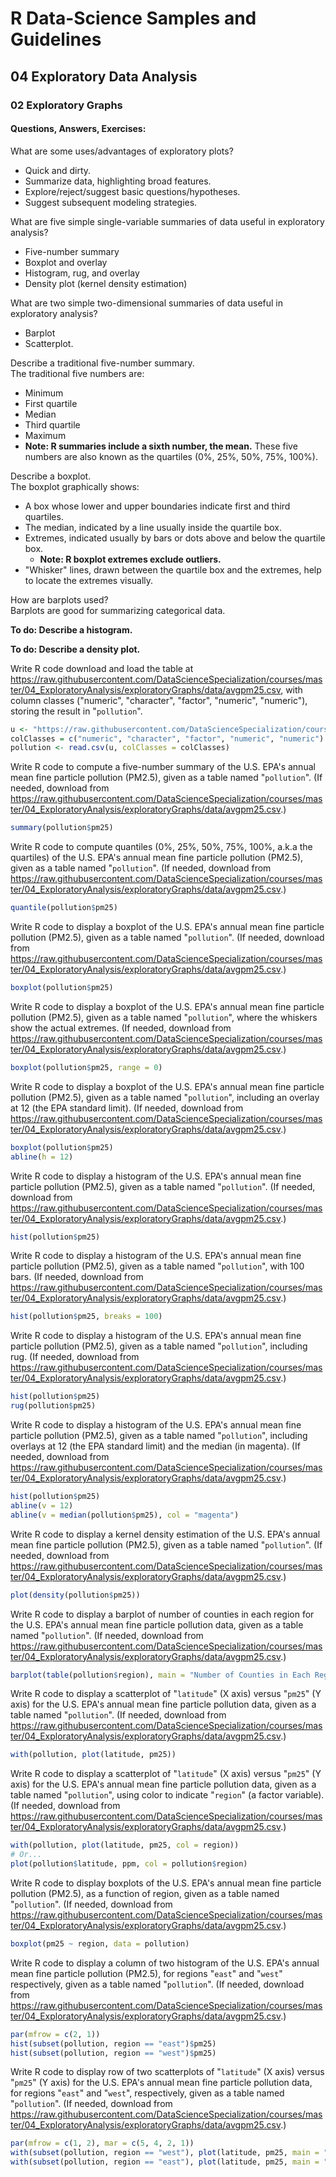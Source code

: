 # R Data-Science Samples and Guidelines
## 04 Exploratory Data Analysis
### 02 Exploratory Graphs
#### Questions, Answers, Exercises:

What are some uses/advantages of exploratory plots?  
- Quick and dirty.
- Summarize data, highlighting broad features.
- Explore/reject/suggest basic questions/hypotheses.
- Suggest subsequent modeling strategies.

What are five simple single-variable summaries of data useful in exploratory analysis?  
- Five-number summary
- Boxplot and overlay
- Histogram, rug, and overlay
- Density plot (kernel density estimation)

What are two simple two-dimensional summaries of data useful in exploratory analysis?  
- Barplot
- Scatterplot.

Describe a traditional five-number summary.  
The traditional five numbers are:
- Minimum
- First quartile
- Median
- Third quartile
- Maximum
- **Note: R summaries include a sixth number, the mean.**
These five numbers are also known as the quartiles (0%, 25%, 50%, 75%, 100%).

Describe a boxplot.  
The boxplot graphically shows:
- A box whose lower and upper boundaries indicate first and third quartiles.
- The median, indicated by a line usually inside the quartile box.
- Extremes, indicated usually by bars or dots above and below the quartile box.
  - **Note: R boxplot extremes exclude outliers.**
- "Whisker" lines, drawn between the quartile box and the extremes, help to locate the extremes visually.

How are barplots used?  
Barplots are good for summarizing categorical data.

**To do: Describe a histogram.**

**To do: Describe a density plot.**

Write R code download and load the table at https://raw.githubusercontent.com/DataScienceSpecialization/courses/master/04_ExploratoryAnalysis/exploratoryGraphs/data/avgpm25.csv, with column classes ("numeric", "character", "factor", "numeric", "numeric"), storing the result in "`pollution`".  
```r
u <- "https://raw.githubusercontent.com/DataScienceSpecialization/courses/master/04_ExploratoryAnalysis/exploratoryGraphs/data/avgpm25.csv"
colClasses = c("numeric", "character", "factor", "numeric", "numeric")
pollution <- read.csv(u, colClasses = colClasses)
```

Write R code to compute a five-number summary of the U.S. EPA's annual mean fine particle pollution (PM2.5), given as a table named "`pollution`". (If needed, download from https://raw.githubusercontent.com/DataScienceSpecialization/courses/master/04_ExploratoryAnalysis/exploratoryGraphs/data/avgpm25.csv.)  
```r
summary(pollution$pm25)
```

Write R code to compute quantiles (0%, 25%, 50%, 75%, 100%, a.k.a the quartiles) of the U.S. EPA's annual mean fine particle pollution (PM2.5), given as a table named "`pollution`". (If needed, download from https://raw.githubusercontent.com/DataScienceSpecialization/courses/master/04_ExploratoryAnalysis/exploratoryGraphs/data/avgpm25.csv.)  
```r
quantile(pollution$pm25)
```

Write R code to display a boxplot of the U.S. EPA's annual mean fine particle pollution (PM2.5), given as a table named "`pollution`". (If needed, download from https://raw.githubusercontent.com/DataScienceSpecialization/courses/master/04_ExploratoryAnalysis/exploratoryGraphs/data/avgpm25.csv.)  
```r
boxplot(pollution$pm25)
```

Write R code to display a boxplot of the U.S. EPA's annual mean fine particle pollution (PM2.5), given as a table named "`pollution`", where the whiskers show the actual extremes. (If needed, download from https://raw.githubusercontent.com/DataScienceSpecialization/courses/master/04_ExploratoryAnalysis/exploratoryGraphs/data/avgpm25.csv.)  
```r
boxplot(pollution$pm25, range = 0)
```

Write R code to display a boxplot of the U.S. EPA's annual mean fine particle pollution (PM2.5), given as a table named "`pollution`", including an overlay at 12 (the EPA standard limit). (If needed, download from https://raw.githubusercontent.com/DataScienceSpecialization/courses/master/04_ExploratoryAnalysis/exploratoryGraphs/data/avgpm25.csv.)  
```r
boxplot(pollution$pm25)
abline(h = 12)
```

Write R code to display a histogram of the U.S. EPA's annual mean fine particle pollution (PM2.5), given as a table named "`pollution`". (If needed, download from https://raw.githubusercontent.com/DataScienceSpecialization/courses/master/04_ExploratoryAnalysis/exploratoryGraphs/data/avgpm25.csv.)  
```r
hist(pollution$pm25)
```

Write R code to display a histogram of the U.S. EPA's annual mean fine particle pollution (PM2.5), given as a table named "`pollution`", with 100 bars. (If needed, download from https://raw.githubusercontent.com/DataScienceSpecialization/courses/master/04_ExploratoryAnalysis/exploratoryGraphs/data/avgpm25.csv.)  
```r
hist(pollution$pm25, breaks = 100)
```

Write R code to display a histogram of the U.S. EPA's annual mean fine particle pollution (PM2.5), given as a table named "`pollution`", including rug. (If needed, download from https://raw.githubusercontent.com/DataScienceSpecialization/courses/master/04_ExploratoryAnalysis/exploratoryGraphs/data/avgpm25.csv.)  
```r
hist(pollution$pm25)
rug(pollution$pm25)
```

Write R code to display a histogram of the U.S. EPA's annual mean fine particle pollution (PM2.5), given as a table named "`pollution`", including overlays at 12 (the EPA standard limit) and the median (in magenta). (If needed, download from https://raw.githubusercontent.com/DataScienceSpecialization/courses/master/04_ExploratoryAnalysis/exploratoryGraphs/data/avgpm25.csv.)  
```r
hist(pollution$pm25)
abline(v = 12)
abline(v = median(pollution$pm25), col = "magenta")
```

Write R code to display a kernel density estimation of the U.S. EPA's annual mean fine particle pollution (PM2.5), given as a table named "`pollution`". (If needed, download from https://raw.githubusercontent.com/DataScienceSpecialization/courses/master/04_ExploratoryAnalysis/exploratoryGraphs/data/avgpm25.csv.)  
```r
plot(density(pollution$pm25))
```

Write R code to display a barplot of number of counties in each region for the U.S. EPA's annual mean fine particle pollution data, given as a table named "`pollution`". (If needed, download from https://raw.githubusercontent.com/DataScienceSpecialization/courses/master/04_ExploratoryAnalysis/exploratoryGraphs/data/avgpm25.csv.)  
```r
barplot(table(pollution$region), main = "Number of Counties in Each Region")
```

Write R code to display a scatterplot of "`latitude`" (X axis) versus "`pm25`" (Y axis) for the U.S. EPA's annual mean fine particle pollution data, given as a table named "`pollution`". (If needed, download from https://raw.githubusercontent.com/DataScienceSpecialization/courses/master/04_ExploratoryAnalysis/exploratoryGraphs/data/avgpm25.csv.)  
```r
with(pollution, plot(latitude, pm25))
```

Write R code to display a scatterplot of "`latitude`" (X axis) versus "`pm25`" (Y axis) for the U.S. EPA's annual mean fine particle pollution data, given as a table named "`pollution`", using color to indicate "`region`" (a factor variable). (If needed, download from https://raw.githubusercontent.com/DataScienceSpecialization/courses/master/04_ExploratoryAnalysis/exploratoryGraphs/data/avgpm25.csv.)  
```r
with(pollution, plot(latitude, pm25, col = region))
# Or...
plot(pollution$latitude, ppm, col = pollution$region)
```

Write R code to display boxplots of the U.S. EPA's annual mean fine particle pollution (PM2.5), as a function of region, given as a table named "`pollution`". (If needed, download from https://raw.githubusercontent.com/DataScienceSpecialization/courses/master/04_ExploratoryAnalysis/exploratoryGraphs/data/avgpm25.csv.)  
```r
boxplot(pm25 ~ region, data = pollution)
```

Write R code to display a column of two histogram of the U.S. EPA's annual mean fine particle pollution (PM2.5), for regions "`east`" and "`west`" respectively, given as a table named "`pollution`". (If needed, download from https://raw.githubusercontent.com/DataScienceSpecialization/courses/master/04_ExploratoryAnalysis/exploratoryGraphs/data/avgpm25.csv.)  
```r
par(mfrow = c(2, 1))
hist(subset(pollution, region == "east")$pm25)
hist(subset(pollution, region == "west")$pm25)
```

Write R code to display row of two scatterplots of "`latitude`" (X axis) versus "`pm25`" (Y axis) for the U.S. EPA's annual mean fine particle pollution data, for regions "`east`" and "`west`", respectively, given as a table named "`pollution`". (If needed, download from https://raw.githubusercontent.com/DataScienceSpecialization/courses/master/04_ExploratoryAnalysis/exploratoryGraphs/data/avgpm25.csv.)  
```r
par(mfrow = c(1, 2), mar = c(5, 4, 2, 1))
with(subset(pollution, region == "west"), plot(latitude, pm25, main = "West"))
with(subset(pollution, region == "east"), plot(latitude, pm25, main = "East"))
```
